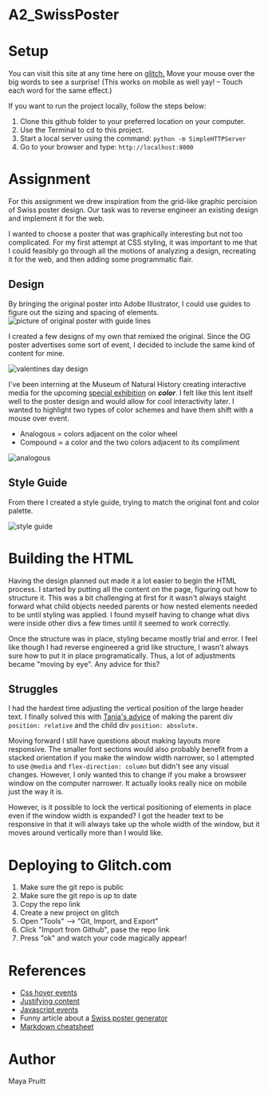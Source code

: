 # A2_SwissPoster

# Setup

You can visit this site at any time here on [glitch.](https://pruitt-a2-swissposter.glitch.me)
Move your mouse over the big words to see a surprise!
(This works on mobile as well yay! – Touch each word for the same effect.)

If you want to run the project locally, follow the steps below:

1. Clone this github folder to your preferred location on your computer. 
2. Use the Terminal to cd to this project. 
3. Start a local server using the command: ```python -m SimpleHTTPServer```
4. Go to your browser and type: ```http://localhost:8000```

# Assignment

For this assignment we drew inspiration from the grid-like graphic percision of Swiss poster design. Our task was to reverse engineer an existing design and implement it for the web.

I wanted to choose a poster that was graphically interesting but not too complicated. For my first attempt at CSS styling, it was important to me that I could feasibly go through all the motions of analyzing a design, recreating it for the web, and then adding some programmatic flair.

## Design

By bringing the original poster into Adobe Illustrator, I could use guides to figure out the sizing and spacing of elements. 
![picture of original poster with guide lines](https://github.com/mayapruitt/A2_SwissPoster/blob/master/documentation/original_reverseEngineering.png)

I created a few designs of my own that remixed the original. Since the OG poster advertises some sort of event, I decided to include the same kind of content for mine.

![valentines day design](https://github.com/mayapruitt/A2_SwissPoster/blob/master/documentation/valentines_idea.png)

I've been interning at the Museum of Natural History creating interactive media for the upcoming [special exhibition](https://www.amnh.org/exhibitions/color) on ***color***. I felt like this lent itself well to the poster design and would allow for cool interactivity later. I wanted to highlight two types of color schemes and have them shift with a mouse over event.
- Analogous = colors adjacent on the color wheel 
- Compound = a color and the two colors adjacent to its compliment  

![analogous](https://github.com/mayapruitt/A2_SwissPoster/blob/master/documentation/swiss_poster-03.png)

## Style Guide
From there I created a style guide, trying to match the original font and color palette. 


![style guide](https://github.com/mayapruitt/A2_SwissPoster/blob/master/documentation/style_guide.png)

# Building the HTML

Having the design planned out made it a lot easier to begin the HTML process. I started by putting all the content on the page, figuring out how to structure it. This was a bit challenging at first for it wasn't always staight forward what child objects needed parents or how nested elements needed to be until styling was applied. I found myself having to change what divs were inside other divs a few times until it seemed to work correctly. 

Once the structure was in place, styling became mostly trial and error. I feel like though I had reverse engineered a grid like structure, I wasn't always sure how to put it in place programatically. Thus, a lot of adjustments became "moving by eye". Any advice for this?

## Struggles 

I had the hardest time adjusting the vertical position of the large header text. I finally solved this with [Tania's advice](https://www.taniarascia.com/overview-of-css-concepts/) of making the parent div ```position: relative``` and the child div ```position: absolute.```

Moving forward I still have questions about making layouts more responsive. The smaller font sections would also probably benefit from a stacked orientation if you make the window width narrower, so I attempted to use ```@media``` and ```flex-direction: column``` but didn't see any visual changes. However, I only wanted this to change if you make a browswer window on the computer narrower. It actually looks really nice on mobile just the way it is. 

However, is it possible to lock the vertical positioning of elements in place even if the window width is expanded? I got the header text to be responsive in that it will always take up the whole width of the window, but it moves around vertically more than I would like. 

# Deploying to Glitch.com
1. Make sure the git repo is public
2. Make sure the git repo is up to date
3. Copy the repo link
4. Create a new project on glitch
5. Open "Tools" --> "Git, Import, and Export"
6. Click "Import from Github", pase the repo link
7. Press "ok" and watch your code magically appear!

# References
- [Css hover events](https://www.opinions.co.il/ogdan/css-hover-element-affect-another/)
- [Justifying content](https://css-tricks.com/almanac/properties/j/justify-content/)
- [Javascript events](https://github.com/itp-dwd/2020-spring/blob/master/guides/javascript-frontend-guide.md#javascript-events)
- Funny article about a [Swiss poster generator](https://mocoloco.com/swiss-poster-generator-by-ben-and-clark-duvall/)
- [Markdown cheatsheet](https://github.com/adam-p/markdown-here/wiki/Markdown-Cheatsheet)

# Author 
Maya Pruitt